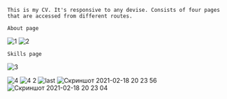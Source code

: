 
	This is my CV. It's responsive to any devise. Consists of four pages that are accessed from different routes.

	About page
![1](https://user-images.githubusercontent.com/75522192/108371817-56799900-7228-11eb-97a9-4097a10ff227.png)
![2](https://user-images.githubusercontent.com/75522192/108374099-c852e200-722a-11eb-9a01-12aef059ac7a.png)

	Skills page
![3](https://user-images.githubusercontent.com/75522192/108374115-cc7eff80-722a-11eb-8491-7842de3a7523.png)

	
![4](https://user-images.githubusercontent.com/75522192/108374135-d143b380-722a-11eb-9149-0e890f1db39f.png)
![4 2](https://user-images.githubusercontent.com/75522192/108374147-d6086780-722a-11eb-9e9e-85adb6ec6f51.png)
![last](https://user-images.githubusercontent.com/75522192/108374156-da348500-722a-11eb-968f-0843a6b9e3db.png)
![Скриншот 2021-02-18 20 23 56](https://user-images.githubusercontent.com/75522192/108374969-b7ef3700-722b-11eb-8430-493e20725726.png)
![Скриншот 2021-02-18 20 23 04](https://user-images.githubusercontent.com/75522192/108374985-baea2780-722b-11eb-8323-499ebd52049f.png)


